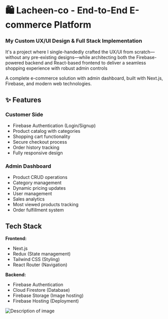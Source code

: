 # 🛍️ Lacheen-co - End-to-End E-commerce Platform
### My Custom UX/UI Design & Full Stack Implementation

It's a project where I single-handedly crafted the UX/UI from scratch—without any pre-existing designs—while architecting both the Firebase-powered backend and React-based frontend to deliver a seamless shopping experience with robust admin controls

A complete e-commerce solution with admin dashboard, built with Next.js, Firebase, and modern web technologies.

## ✨ Features

###  Customer Side
-  Firebase Authentication (Login/Signup)
-  Product catalog with categories
-  Shopping cart functionality
-  Secure checkout process
-  Order history tracking
-  Fully responsive design

###  Admin Dashboard
-  Product CRUD operations
-  Category management
-  Dynamic pricing updates
-  User management
-  Sales analytics
-  Most viewed products tracking
-  Order fulfillment system

##  Tech Stack

**Frontend:**
- Next.js
- Redux (State management)
- Tailwind CSS (Styling)
- React Router (Navigation)

**Backend:**
- Firebase Authentication
- Cloud Firestore (Database)
- Firebase Storage (Image hosting)
- Firebase Hosting (Deployment)

![Description of image](/images/illustration.jpg)



